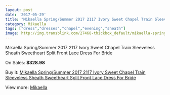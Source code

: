 ```yaml
---
layout: post
date: '2017-05-29'
title: "Mikaella Spring/Summer 2017 2117 Ivory Sweet Chapel Train Sleeveless Sheath Sweetheart Split Front Lace Dress For Bride"
category: Mikaella
tags: ["dress","dresses","chapel","evening","sheath"]
image: http://img.transblink.com/27468-thickbox_default/mikaella-spring-summer-2017-2117-ivory-sweet-chapel-train-sleeveless-sheath-sweetheart-split-front-lace-dress-for-bride.jpg
---
```

Mikaella Spring/Summer 2017 2117 Ivory Sweet Chapel Train Sleeveless Sheath Sweetheart Split Front Lace Dress For Bride

On Sales: **$328.98**
<a href="https://www.transblink.com/en/mikaella/8710-mikaella-spring-summer-2017-2117-ivory-sweet-chapel-train-sleeveless-sheath-sweetheart-split-front-lace-dress-for-bride.html"><amp-img layout="responsive" width="600" height="600" src="//img.transblink.com/27468-thickbox_default/mikaella-spring-summer-2017-2117-ivory-sweet-chapel-train-sleeveless-sheath-sweetheart-split-front-lace-dress-for-bride.jpg" alt="Mikaella Spring/Summer 2017 2117 Ivory Sweet Chapel Train Sleeveless Sheath Sweetheart Split Front Lace Dress For Bride 0" /></a>
<a href="https://www.transblink.com/en/mikaella/8710-mikaella-spring-summer-2017-2117-ivory-sweet-chapel-train-sleeveless-sheath-sweetheart-split-front-lace-dress-for-bride.html"><amp-img layout="responsive" width="600" height="600" src="//img.transblink.com/27473-thickbox_default/mikaella-spring-summer-2017-2117-ivory-sweet-chapel-train-sleeveless-sheath-sweetheart-split-front-lace-dress-for-bride.jpg" alt="Mikaella Spring/Summer 2017 2117 Ivory Sweet Chapel Train Sleeveless Sheath Sweetheart Split Front Lace Dress For Bride 1" /></a>
<a href="https://www.transblink.com/en/mikaella/8710-mikaella-spring-summer-2017-2117-ivory-sweet-chapel-train-sleeveless-sheath-sweetheart-split-front-lace-dress-for-bride.html"><amp-img layout="responsive" width="600" height="600" src="//img.transblink.com/27472-thickbox_default/mikaella-spring-summer-2017-2117-ivory-sweet-chapel-train-sleeveless-sheath-sweetheart-split-front-lace-dress-for-bride.jpg" alt="Mikaella Spring/Summer 2017 2117 Ivory Sweet Chapel Train Sleeveless Sheath Sweetheart Split Front Lace Dress For Bride 2" /></a>
<a href="https://www.transblink.com/en/mikaella/8710-mikaella-spring-summer-2017-2117-ivory-sweet-chapel-train-sleeveless-sheath-sweetheart-split-front-lace-dress-for-bride.html"><amp-img layout="responsive" width="600" height="600" src="//img.transblink.com/27471-thickbox_default/mikaella-spring-summer-2017-2117-ivory-sweet-chapel-train-sleeveless-sheath-sweetheart-split-front-lace-dress-for-bride.jpg" alt="Mikaella Spring/Summer 2017 2117 Ivory Sweet Chapel Train Sleeveless Sheath Sweetheart Split Front Lace Dress For Bride 3" /></a>
<a href="https://www.transblink.com/en/mikaella/8710-mikaella-spring-summer-2017-2117-ivory-sweet-chapel-train-sleeveless-sheath-sweetheart-split-front-lace-dress-for-bride.html"><amp-img layout="responsive" width="600" height="600" src="//img.transblink.com/27470-thickbox_default/mikaella-spring-summer-2017-2117-ivory-sweet-chapel-train-sleeveless-sheath-sweetheart-split-front-lace-dress-for-bride.jpg" alt="Mikaella Spring/Summer 2017 2117 Ivory Sweet Chapel Train Sleeveless Sheath Sweetheart Split Front Lace Dress For Bride 4" /></a>
<a href="https://www.transblink.com/en/mikaella/8710-mikaella-spring-summer-2017-2117-ivory-sweet-chapel-train-sleeveless-sheath-sweetheart-split-front-lace-dress-for-bride.html"><amp-img layout="responsive" width="600" height="600" src="//img.transblink.com/27469-thickbox_default/mikaella-spring-summer-2017-2117-ivory-sweet-chapel-train-sleeveless-sheath-sweetheart-split-front-lace-dress-for-bride.jpg" alt="Mikaella Spring/Summer 2017 2117 Ivory Sweet Chapel Train Sleeveless Sheath Sweetheart Split Front Lace Dress For Bride 5" /></a>

Buy it: [Mikaella Spring/Summer 2017 2117 Ivory Sweet Chapel Train Sleeveless Sheath Sweetheart Split Front Lace Dress For Bride](https://www.transblink.com/en/mikaella/8710-mikaella-spring-summer-2017-2117-ivory-sweet-chapel-train-sleeveless-sheath-sweetheart-split-front-lace-dress-for-bride.html "Mikaella Spring/Summer 2017 2117 Ivory Sweet Chapel Train Sleeveless Sheath Sweetheart Split Front Lace Dress For Bride")

View more: [Mikaella](https://www.transblink.com/en/77-mikaella "Mikaella")